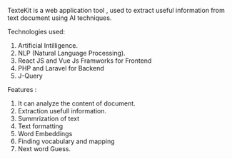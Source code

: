 
TexteKit is a web application tool , used to extract useful information from text document using AI techniques. 

Technologies used:
1. Artificial Intilligence.
2. NLP (Natural Language Processing).
3. React JS and Vue Js Framworks for Frontend
4. PHP and Laravel for Backend
5. J-Query

Features :
1. It can analyze the content of document.
2. Extraction usefull information.
3. Summrization of text
4. Text formatting
5. Word Embeddings
6. Finding vocabulary and mapping
7. Next word Guess.
